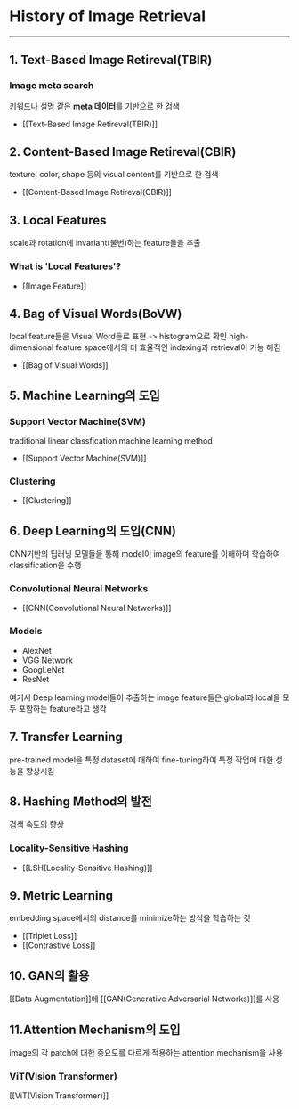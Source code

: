 # History of Image Retrieval
---

## 1. Text-Based Image Retireval(TBIR)
### Image meta search
키워드나 설명 같은 **meta 데이터**를 기반으로 한 검색

- [[Text-Based Image Retireval(TBIR)]]

## 2. Content-Based Image Retireval(CBIR)
texture, color, shape 등의 visual content를 기반으로 한 검색

- [[Content-Based Image Retireval(CBIR)]]

## 3. Local Features
scale과 rotation에 invariant(불변)하는 feature들을 추출

### What is 'Local Features'?

- [[Image Feature]]

## 4. Bag of Visual Words(BoVW)

local feature들을 Visual Word들로 표현 -> histogram으로 확인
high-dimensional feature space에서의 더 효율적인 indexing과 retrieval이 가능 해짐

- [[Bag of Visual Words]]

## 5. Machine Learning의 도입

### Support Vector Machine(SVM)
traditional linear classfication machine learning method

- [[Support Vector Machine(SVM)]]

### Clustering

- [[Clustering]]

## 6. Deep Learning의 도입(CNN)
CNN기반의 딥러닝 모델들을 통해 model이 image의 feature를 이해하며 학습하여 classification을 수행

### Convolutional Neural Networks

- [[CNN(Convolutional Neural Networks)]]

### Models
- AlexNet
- VGG Network
- GoogLeNet
- ResNet

여기서 Deep learning model들이 추출하는 image feature들은 global과 local을 모두 포함하는 feature라고 생각

## 7. Transfer Learning
pre-trained model을 특정 dataset에 대하여 fine-tuning하여 특정 작업에 대한 성능을 향상시킴

## 8. Hashing Method의 발전

검색 속도의 향상

### Locality-Sensitive Hashing

- [[LSH(Locality-Sensitive Hashing)]]

## 9. Metric Learning

embedding space에서의 distance를 minimize하는 방식을 학습하는 것

- [[Triplet Loss]]
- [[Contrastive Loss]]

## 10. GAN의 활용
[[Data Augmentation]]에 [[GAN(Generative Adversarial Networks)]]를 사용

## 11.Attention Mechanism의 도입

image의 각 patch에 대한 중요도를 다르게 적용하는 attention mechanism을 사용

### ViT(Vision Transformer)

[[ViT(Vision Transformer)]]

